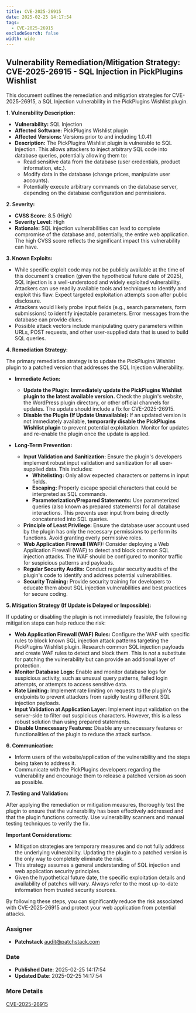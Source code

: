 ```yaml
---
title: CVE-2025-26915
date: 2025-02-25 14:17:54
tags:
  - CVE-2025-26915
excludeSearch: false
width: wide
---
```


## Vulnerability Remediation/Mitigation Strategy: CVE-2025-26915 - SQL Injection in PickPlugins Wishlist

This document outlines the remediation and mitigation strategies for CVE-2025-26915, a SQL Injection vulnerability in the PickPlugins Wishlist plugin.

**1. Vulnerability Description:**

*   **Vulnerability:** SQL Injection
*   **Affected Software:** PickPlugins Wishlist plugin
*   **Affected Versions:** Versions prior to and including 1.0.41
*   **Description:** The PickPlugins Wishlist plugin is vulnerable to SQL Injection. This allows attackers to inject arbitrary SQL code into database queries, potentially allowing them to:
    *   Read sensitive data from the database (user credentials, product information, etc.).
    *   Modify data in the database (change prices, manipulate user accounts).
    *   Potentially execute arbitrary commands on the database server, depending on the database configuration and permissions.

**2. Severity:**

*   **CVSS Score:** 8.5 (High)
*   **Severity Level:** High
*   **Rationale:**  SQL injection vulnerabilities can lead to complete compromise of the database and, potentially, the entire web application. The high CVSS score reflects the significant impact this vulnerability can have.

**3. Known Exploits:**

*   While specific exploit code may not be publicly available at the time of this document's creation (given the hypothetical future date of 2025), SQL injection is a well-understood and widely exploited vulnerability. Attackers can use readily available tools and techniques to identify and exploit this flaw. Expect targeted exploitation attempts soon after public disclosure.
*   Attackers would likely probe input fields (e.g., search parameters, form submissions) to identify injectable parameters.  Error messages from the database can provide clues.
*   Possible attack vectors include manipulating query parameters within URLs, POST requests, and other user-supplied data that is used to build SQL queries.

**4. Remediation Strategy:**

The primary remediation strategy is to update the PickPlugins Wishlist plugin to a patched version that addresses the SQL Injection vulnerability.

*   **Immediate Action:**
    *   **Update the Plugin:** **Immediately update the PickPlugins Wishlist plugin to the latest available version.**  Check the plugin's website, the WordPress plugin directory, or other official channels for updates. The update should include a fix for CVE-2025-26915.
    *   **Disable the Plugin (If Update Unavailable):** If an updated version is not immediately available, **temporarily disable the PickPlugins Wishlist plugin** to prevent potential exploitation.  Monitor for updates and re-enable the plugin once the update is applied.

*   **Long-Term Prevention:**

    *   **Input Validation and Sanitization:**  Ensure the plugin's developers implement robust input validation and sanitization for all user-supplied data. This includes:
        *   **Whitelisting:**  Only allow expected characters or patterns in input fields.
        *   **Escaping:**  Properly escape special characters that could be interpreted as SQL commands.
        *   **Parameterization/Prepared Statements:**  Use parameterized queries (also known as prepared statements) for all database interactions. This prevents user input from being directly concatenated into SQL queries.
    *   **Principle of Least Privilege:**  Ensure the database user account used by the plugin has only the necessary permissions to perform its functions.  Avoid granting overly permissive roles.
    *   **Web Application Firewall (WAF):**  Consider deploying a Web Application Firewall (WAF) to detect and block common SQL injection attacks. The WAF should be configured to monitor traffic for suspicious patterns and payloads.
    *   **Regular Security Audits:**  Conduct regular security audits of the plugin's code to identify and address potential vulnerabilities.
    *   **Security Training:**  Provide security training for developers to educate them about SQL injection vulnerabilities and best practices for secure coding.

**5. Mitigation Strategy (If Update is Delayed or Impossible):**

If updating or disabling the plugin is not immediately feasible, the following mitigation steps can help reduce the risk:

*   **Web Application Firewall (WAF) Rules:** Configure the WAF with specific rules to block known SQL injection attack patterns targeting the PickPlugins Wishlist plugin. Research common SQL injection payloads and create WAF rules to detect and block them. This is *not* a substitute for patching the vulnerability but can provide an additional layer of protection.
*   **Monitor Database Logs:**  Enable and monitor database logs for suspicious activity, such as unusual query patterns, failed login attempts, or attempts to access sensitive data.
*   **Rate Limiting:**  Implement rate limiting on requests to the plugin's endpoints to prevent attackers from rapidly testing different SQL injection payloads.
*   **Input Validation at Application Layer:** Implement input validation on the server-side to filter out suspicious characters.  However, this is a less robust solution than using prepared statements.
*   **Disable Unnecessary Features:** Disable any unnecessary features or functionalities of the plugin to reduce the attack surface.

**6. Communication:**

*   Inform users of the website/application of the vulnerability and the steps being taken to address it.
*   Communicate with the PickPlugins developers regarding the vulnerability and encourage them to release a patched version as soon as possible.

**7. Testing and Validation:**

After applying the remediation or mitigation measures, thoroughly test the plugin to ensure that the vulnerability has been effectively addressed and that the plugin functions correctly. Use vulnerability scanners and manual testing techniques to verify the fix.

**Important Considerations:**

*   Mitigation strategies are temporary measures and do not fully address the underlying vulnerability.  Updating the plugin to a patched version is the only way to completely eliminate the risk.
*   This strategy assumes a general understanding of SQL injection and web application security principles.
*   Given the hypothetical future date, the specific exploitation details and availability of patches will vary. Always refer to the most up-to-date information from trusted security sources.

By following these steps, you can significantly reduce the risk associated with CVE-2025-26915 and protect your web application from potential attacks.

### Assigner
- **Patchstack** <audit@patchstack.com>

### Date
- **Published Date**: 2025-02-25 14:17:54
- **Updated Date**: 2025-02-25 14:17:54

### More Details
[CVE-2025-26915](https://www.cvedetails.com/cve/CVE-2025-26915)